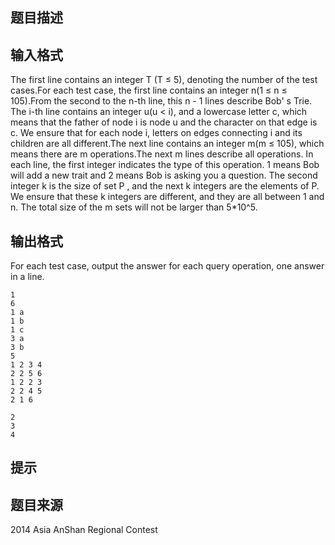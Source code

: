 


## 题目描述
## 输入格式
The first line contains an integer T (T ≤ 5), denoting the number of the test cases.For each test case, the first line contains an integer n(1 ≤ n ≤ 105).From the second to the n-th line, this n - 1 lines describe Bob' s Trie. The i-th line contains an integer u(u < i), and a lowercase letter c, which means that the father of node i is node u and the character on that edge is c. We ensure that for each node i, letters on edges connecting i and its children are all different.The next line contains an integer m(m ≤ 105), which means there are m operations.The next m lines describe all operations. In each line, the first integer indicates the type of this operation. 1 means Bob will add a new trait and 2 means Bob is asking you a question. The second integer k is the size of set P , and the next k integers are the elements of P. We ensure that these k integers are different, and they are all between 1 and n. The total size of the m sets will not be larger than 5*10^5.
## 输出格式
For each test case, output the answer for each query operation, one answer in a line.

```input1
1
6
1 a
1 b
1 c
3 a
3 b
5
1 2 3 4
2 2 5 6
1 2 2 3
2 2 4 5
2 1 6

```

```output1
2
3
4
```

## 提示
## 题目来源
2014 Asia AnShan Regional Contest


